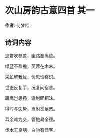 # 次山房韵古意四首  其一

**作者**: 何梦桂

## 诗词内容

思君吹参差，幽路蹇离绝。

绿蓝不盈襜，芙蓉在木末。

采虻解我忧，忧思谁察识。

世态反复手，况复问宿昔。

韝鹰岂思扬，辙鲋固相沫。

得时与失势，离附奚足惑。

耳余难为交，管鲍易全德。

伐木无良朋，白驹有佳客。


